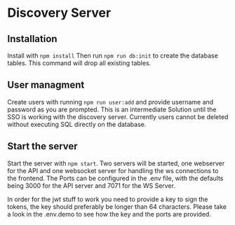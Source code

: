 # Discovery Server

## Installation
Install with `npm install`
Then run `npm run db:init` to create the database tables. This command will drop all existing tables.

## User managment
Create users with running `npm run user:add` and provide username and password as you are prompted. This is an intermediate Solution until the SSO is working with the discovery server.
Currently users cannot be deleted without executing SQL directly on the database.

## Start the server
Start the server with `npm start`. Two servers will be started, one webserver for the API and one websocket server for handling the ws connections to the frontend. The Ports can be configured in the .env file, with the defaults being 3000 for the API server and 7071 for the WS Server.

In order for the jwt stuff to work you need to provide a key to sign the tokens, the key should preferably be longer than 64 characters.
Please take a look in the .env.demo to see how the key and the ports are provided.
